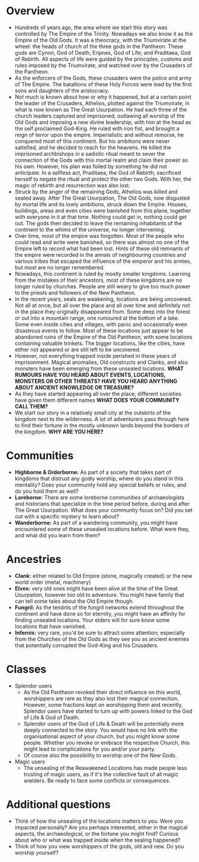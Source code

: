  # Overview
- Hundreds of years ago, the area where we start this story was controlled by The Empire of the Trinity. Nowadays we also know it as the Empire of the Old Gods. It was a theocracy, with the Triumvirate at the wheel: the heads of church of the three gods in the Pantheon. These gods are Cynon, God of Death; Eripnes, God of Life; and Praditaea, God of Rebirth. All aspects of life were guided by the principles, customs and rules imposed by the Triumvirate, and watched over by the Crusaders of the Pantheon. 
- As the enforcers of the Gods, these crusaders were the police and army of The Empire. The batallions of these Holy Forces were lead by the first sons and daughters of the aristocracy.
- Not much is known about how or why it happened, but at a certain point the leader of the Crusaders, Athelios, plotted against the Triumvirate, in what is now known as The Great Usurpation. He had each three of the church leaders captured and imprisoned, outlawing all worship of the Old Gods and imposing a new divine leadership, with him at the head as the self proclaimed God-King. He ruled with iron fist, and brought a reign of terror upon the empire. Imperialistic and without remorse, he conquered most of this continent. But his ambitions were never satisfied, and he decided to reach for the heavens. He killed the imprisoned archbishops in a sadistic ritual meant to sever the connection of the Gods with this mortal realm and claim their power as his own. However, his plan was foiled by something he did not anticipate. In a selfless act, Praditaea, the God of Rebirth, sacrificed herself to negate the ritual and protect the other two Gods. With her, the magic of rebirth and resurrection was also lost.
- Struck by the anger of the remaining Gods, Athelios was killed and sealed away. After The Great Usurpation, The Old Gods, now disgusted by mortal life and its lowly ambitions, struck down the Empire. Houses, buildings, areas and even cities were banished from this plane, together with everyone in it at that time. Nothing could get in, nothing could get out. The gods then decided to leave the remaining inhabitants of the continent to the whims of the universe, no longer intervening.
- Over time, most of the empire was forgotten. Most of the people who could read and write were banished, so there was almost no one of the Empire left to record what had been lost. Hints of these old remnants of the empire were recorded in the annals of neighbouring countries and various tribes that escaped the influence of the emperor and his armies, but most are no longer remembered.
- Nowadays, this continent is ruled by mostly smaller kingdoms. Learning from the mistakes of their ancestors, most of these kingdoms are no longer ruled by churches. People are still weary to give too much power to the priests and followers of the New Pantheon.
- In the recent years, seals are weakening, locations are being uncovered. Not all at once, but all over the place and all over time and definitely not in the place they originally disappeared from. Some deep into the forest or out into a mountain range, one rumoured at the bottom of a lake. Some even inside cities and villages, with panic and occasionally even disastrous events to follow. Most of these locations just appear to be abandoned ruins of the Empire of the Old Pantheon, with some locations containing valuable trinkets. The bigger locations, like the cities, have either not appeared or are still left to be uncovered.
- However, not everything trapped inside perished in these years of imprisonment. Magical anomalies, Old constructs and Clanks, and also monsters have been emerging from these unsealed locations. **WHAT RUMOURS HAVE YOU HEARD ABOUT EVENTS, LOCATIONS, MONSTERS OR OTHER THREATS? HAVE YOU HEARD ANYTHING ABOUT ANCIENT KNOWLEDGE OR TREASURE?**
- As they have started appearing all over the place, different societies have given them different names **WHAT DOES YOUR COMMUNITY CALL THEM?**
- We start our story in a relatively small city at the outskirts of the kingdom next to the wilderness. A lot of adventurers pass through here to find their fortune in the mostly unknown lands beyond the borders of the kingdom. **WHY ARE YOU HERE?**
# Communities
- **Highborne & Orderborne:** As part of a society that takes part of kingdoms that distrust any godly worship, where do you stand in this mentality? Does your community hold any special beliefs or rules, and do you hold them as well?
- **Loreborne:** There are some loreborne communities of archaeologists and historians that specialize in the time period before, during and after The Great Usurpation. What does your community focus on? Did you set out with a specific mystery to learn about?
- **Wanderborne:** As part of a wandering community, you might have encountered some of these unsealed locations before. What were they, and what did you learn from them?
# Ancestries
- **Clank:** either related to Old Empire (stone, magically created) or the new world order (metal, machinery)
- **Elves:** very old ones might have been alive at the time of the Great Usurpation, however too old to adventure. You might have family that can tell some tales about the Old Empire though.
- **Fungril:** As the tendrils of the fungril networks extend throughout the continent and have done so for eternity, you might have an affinity for finding unsealed locations. Your elders will for sure know some locations that have vanished.
- **Infernis:** very rare, you'd be sure to attract some attention; especially from the Churches of the Old Gods as they see you as ancient enemies that potentially corrupted the God-King and his Crusaders.
# Classes
- Splendor users
	- As the Old Pantheon revoked their direct influence on this world, worshippers are rare as they also lost their magical connection. However, some fractions kept on worshipping them and recently, Splendor users have started to turn up with powers linked to the God of Life & God of Death.
	- Splendor users of the God of Life & Death will be potentially more deeply connected to the story. You would have no link with the organisational aspect of your church, but you might know some people. Whether you revoke or embrace the respective Church, this might lead to complications for you and/or your party.
	- Of course also the possibility to worship one of the New Gods.
- Magic users
	- The unsealing of the Reawakened Locations has made people less trusting of magic users, as if it's the collective fault of all magic wielders. Be ready to face some conflicts or consequences.
# Additional questions
- Think of how the unsealing of the locations matters to you. Were you impacted personally? Are you perhaps interested, either in the magical aspects, the archaeological, or the fortune you might find? Curious about who or what was trapped inside when the sealing happened?
- Think of how you view worshippers of the gods, old and new. Do you worship yourself?